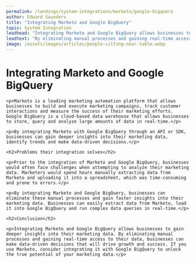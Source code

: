 ```yaml
---
permalink: /landings/system-integrations/marketo/google-bigquery
author: Edward Saunders
title: "Integrating Marketo and Google BigQuery"
topic: System Integration
leadhead: "Integrating Marketo and Google BigQuery allows businesses to gain deeper insights into their marketing data"
leadtext: "By eliminating manual processes and gaining real-time access to their data, businesses can make data-driven decisions that will drive growth and success. If you use Marketo, consider integrating it with Google BigQuery to unlock the true potential of your marketing data."
image: /assets/images/articles/people-sitting-near-table.webp
---
```

<div class="arttext">    <h1>Integrating Marketo and Google BigQuery</h1>
    
    <p>Marketo is a leading marketing automation platform that allows businesses to build and execute marketing campaigns, track customer interactions and measure the success of their marketing efforts. Google BigQuery is a cloud-based data warehouse that allows businesses to store, query and analyze large amounts of data in real-time.</p>
    
    <p>By integrating Marketo with Google BigQuery through an API or SDK, businesses can gain deeper insights into their marketing data, identify trends and make data-driven decisions.</p>
    
    <h2>Problems their integration solves</h2>
    
    <p>Prior to the integration of Marketo and Google BigQuery, businesses would often face challenges when attempting to analyze their marketing data. Marketers would spend hours manually extracting data from Marketo and uploading it into a spreadsheet, which was time-consuming and prone to errors.</p>
    
    <p>By integrating Marketo and Google BigQuery, businesses can eliminate these manual processes and gain faster insights into their marketing data. Businesses can easily extract data from Marketo, load it into Google BigQuery and run complex data queries in real-time.</p>
    
    <h2>Conclusion</h2>
    
    <p>Integrating Marketo and Google BigQuery allows businesses to gain deeper insights into their marketing data. By eliminating manual processes and gaining real-time access to their data, businesses can make data-driven decisions that will drive growth and success. If you use Marketo, consider integrating it with Google BigQuery to unlock the true potential of your marketing data.</p>
    
</div>